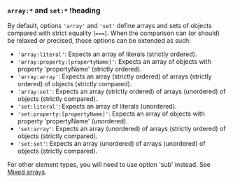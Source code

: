 ### `array:*` and `set:*` !heading

By default, options `'array'` and `'set'` define arrays and sets of objects compared with strict equality (`===`). When the comparison can (or should) be relaxed or precised, those options can be extended as such:

* `'array:literal'`: Expects an array of literals (strictly ordered).
* `'array:property:[propertyName]'`: Expects an array of objects with property 'propertyName' (strictly ordered).
* `'array:array'`: Expects an array (strictly ordered) of arrays (strictly ordered) of objects (strictly compared).
* `'array:set'`: Expects an array (strictly ordered) of arrays (unordered) of objects (strictly compared).
* `'set:literal'`: Expects an array of literals (unordered).
* `'set:property:[propertyName]'`: Expects an array of objects with property 'propertyName' (unordered).
* `'set:array'`: Expects an array (unordered) of arrays (strictly ordered) of objects (strictly compared).
* `'set:set'`: Expects an array (unordered) of arrays (unordered) of objects (strictly compared).

For other element types, you will need to use option 'sub' instead. See [Mixed arrays](#mixed-arrays).
